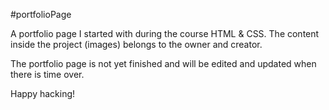 #portfolioPage

A portfolio page I started with during the course HTML & CSS. The content inside the project (images) belongs to the owner and creator. 

The portfolio page is not yet finished and will be edited and updated when there is time over. 

Happy hacking!
